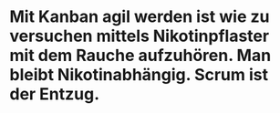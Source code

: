 # Mit Kanban agil werden ist wie zu versuchen mittels Nikotinpflaster mit dem Rauche aufzuhören. Man bleibt Nikotinabhängig. Scrum ist der Entzug.